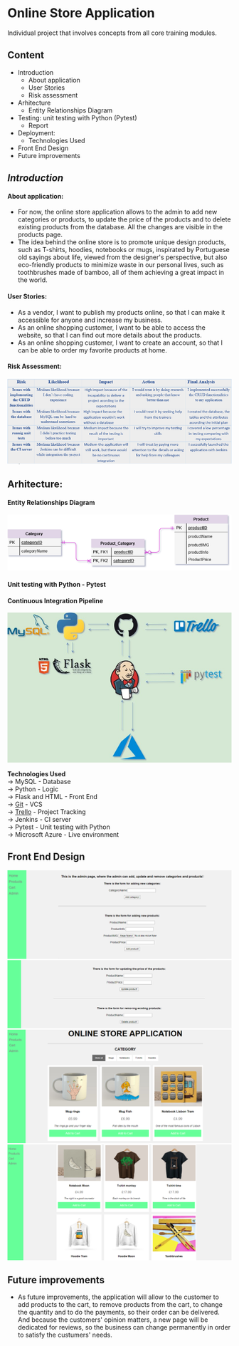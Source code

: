# Online Store Application #
Individual project that involves concepts from all core training modules.  
  
## **Content** ##  
* Introduction  
  * About application
  * User Stories  
  * Risk assessment  
* Arhitecture  
  * Entity Relationships Diagram  
* Testing: unit testing with Python (Pytest)  
  * Report  
* Deployment:  
  * Technologies Used  
* Front End Design  
* Future improvements  

## ***Introduction*** ##  
  #### About application: ####
 * For now, the online store application allows to the admin to add new categories or products, to update the price of the products and to delete existing products from the database. All the changes are visible in the products page.  
 * The idea behind the online store is to promote unique design products, such as T-shirts, hoodies, notebooks or mugs, inspirated by Portuguese old sayings about life, viewed from the designer's perspective, but also eco-friendly products to minimize waste in our personal lives, such as toothbrushes made of bamboo, all of them achieving a great impact in the world.
  
  #### User Stories: ####  
 * As a vendor, I want to publish my products online, so that I can make it accessible for anyone and increase my business.  
 * As an online shopping customer, I want to be able to access the website, so that I can find out more details about the products.  
 * As an online shopping customer, I want to create an account, so that I can be able to order my favorite products at home.  
  
  #### Risk Assessment: ####  
  
![Risk_Assessment](https://github.com/AlinaDenisaB/DevOpsRepo/blob/master/Documentation/RiskAssessment.png)
  
  ## Arhitecture: ##  
  #### Entity Relationships Diagram ####  

![ERD](https://github.com/AlinaDenisaB/DevOpsRepo/blob/master/Documentation/ERD.png)  

  #### Unit testing with Python - Pytest ####  

  #### Continuous Integration Pipeline ####  
  
![CI Pipeline](https://github.com/AlinaDenisaB/DevOpsRepo/blob/master/Documentation/CI_Pipeline.jpg)  
  
 **Technologies Used**  
-> MySQL - Database  
-> Python - Logic  
-> Flask and HTML - Front End   
-> [Git](https://github.com/AlinaDenisaB/DevOpsRepo) - VCS  
-> [Trello](https://trello.com/b/h1w14O23/python-project-online-store) - Project Tracking  
-> Jenkins - CI server  
-> Pytest - Unit testing with Python  
-> Microsoft Azure - Live environment
  
## Front End Design ##
![AddCategories-Products](https://github.com/AlinaDenisaB/DevOpsRepo/blob/master/Documentation/addCategories-Products.png)
![UpdatePrice&DeleteProducts](https://github.com/AlinaDenisaB/DevOpsRepo/blob/master/Documentation/UpdateAndDeleteProducts.png)
![PP](https://github.com/AlinaDenisaB/DevOpsRepo/blob/master/Documentation/ProductsPage.png)
![PP](https://github.com/AlinaDenisaB/DevOpsRepo/blob/master/Documentation/ProductsPage+.png)

## Future improvements ##
  * As future improvements, the application will allow to the customer to add products to the cart, to remove products from the cart, to change the quantity and to do the payments, so their order can be delivered. And because the customers' opinion matters, a new page will be dedicated for reviews, so the business can change permanently in order to satisfy the custumers' needs.  
